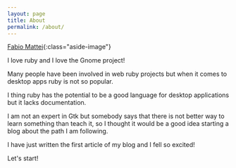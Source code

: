 ```yaml
---
layout: page
title: About
permalink: /about/
---
```


[Fabio Mattei](/rubygtkfun/images/about/fabio.jpg){:class="aside-image"}

I love ruby and I love the Gnome project!

Many people have been involved in web ruby projects but when it comes to desktop apps ruby is not so popular.

I thing ruby has the potential to be a good language for desktop applications but it lacks documentation.

I am not an expert in Gtk but somebody says that there is not better way to learn something than teach it, so I thought it would be a good idea starting a blog about the path I am following.

I have just written the first article of my blog and I fell so excited!

Let's start!
